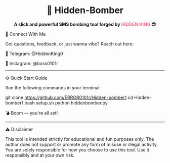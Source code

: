 
<h1 align="center">🚀 Hidden-Bomber</h1>  
<p align="center"><strong>A slick and powerful SMS bombing tool forged by <span style="color:#ff6b81;">HIDDEN KING</span> 😎</strong></p>


📲 Connect With Me

Got questions, feedback, or just wanna vibe? Reach out here:

📡 Telegram: @HiddenKing0

📸 Instagram: @boss0101r



---

⚙️ Quick Start Guide

Run the following commands in your terminal:

git clone https://github.com/ERROR0101r/Hidden-bomber1
cd Hidden-bomber1
bash setup.sh
python hiddenbomber.py

💣 Boom — you're all set!


---

⚠️ Disclaimer

This tool is intended strictly for educational and fun purposes only.
The author does not support or promote any form of misuse or illegal activity.
You are solely responsible for how you choose to use this tool.
Use it responsibly and at your own risk.

